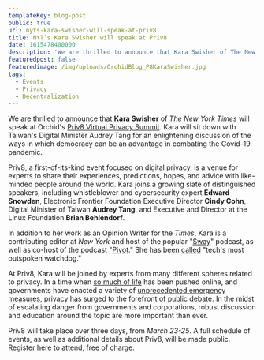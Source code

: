 ```yaml
---
templateKey: blog-post
public: true
url: nyts-kara-swisher-will-speak-at-priv8
title: NYT’s Kara Swisher will speak at Priv8
date: 1615478400000
description: 'We are thrilled to announce that Kara Swisher of The New York Times will speak at Orchid’s Priv8 Virtual Privacy Summit.'
featuredpost: false
featuredimage: /img/uploads/OrchidBlog_P8KaraSwisher.jpg
tags:
  - Events
  - Privacy
  - Decentralization
---
```

We are thrilled to announce that **Kara Swisher** of *The New York Times* will speak at Orchid's [Priv8 Virtual Privacy Summit](https://www.orchid.com/priv8/). Kara will sit down with Taiwan's Digital Minister Audrey Tang for an enlightening discussion of the ways in which democracy can be an advantage in combating the Covid-19 pandemic.

Priv8, a first-of-its-kind event focused on digital privacy, is a venue for experts to share their experiences, predictions, hopes, and advice with like-minded people around the world. Kara joins a growing slate of distinguished speakers, including whistleblower and cybersecurity expert **Edward Snowden**,  Electronic Frontier Foundation Executive Director **Cindy Cohn**, Digital Minister of Taiwan **Audrey Tang**, and Executive and Director at the Linux Foundation **Brian Behlendorf**.

In addition to her work as an Opinion Writer for the *Times*, Kara is a contributing editor at *New York* and host of the popular "[Sway](https://www.nytimes.com/column/sway)" podcast, as well as co-host of the podcast "[Pivot](https://podcasts.voxmedia.com/show/pivot)." She has been [called](https://www.fastcompany.com/90475425/queer-50-kara-swisher) "tech's most outspoken watchdog."

At Priv8, Kara will be joined by experts from many different spheres related to privacy. In a time when [so much of life](/tips-for-protecting-your-privacy-while-working-from-home/) has been pushed online, and governments have enacted a variety of [unprecedented emergency measures](/defending-freedom-in-the-time-of-coronavirus/), privacy has surged to the forefront of public debate. In the midst of escalating danger from governments and corporations, robust discussion and education around the topic are more important than ever.

Priv8 will take place over three days, from *March 23-25*. A full schedule of events, as well as additional details about Priv8, will be made public. Register [here](https://www.orchid.com/priv8) to attend, free of charge.